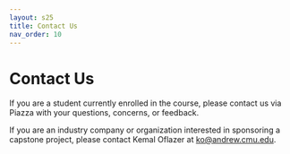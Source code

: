```yaml
---
layout: s25
title: Contact Us
nav_order: 10
---
```


# Contact Us

If you are a student currently enrolled in the course, please contact us via Piazza with your questions, concerns, or feedback.

If you are an industry company or organization interested in sponsoring a capstone project, please contact Kemal Oflazer at [ko@andrew.cmu.edu](mailto:ko@andrew.cmu.edu).
